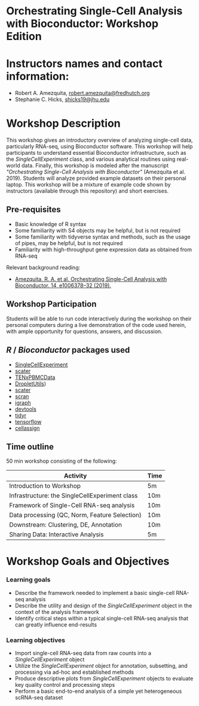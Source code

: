 # Orchestrating Single-Cell Analysis with Bioconductor: Workshop Edition

# Instructors names and contact information:

* Robert A. Amezquita, robert.amezquita@fredhutch.org
* Stephanie C. Hicks, shicks19@jhu.edu

# Workshop Description

This workshop gives an introductory overview of analyzing single-cell data, particularly RNA-seq, using Bioconductor software. This workshop will help participants to understand essential Bioconductor infrastructure, such as the *SingleCellExperiment* class, and various analytical routines using real-world data. Finally, this workshop is modeled after the manuscript *"Orchestrating Single-Cell Analysis with Bioconductor"* (Amezquita et al. 2019). Students will analyze provided example datasets on their personal laptop. This workshop will be a mixture of example code shown by instructors (available through this repository) and short exercises.


## Pre-requisites

* Basic knowledge of R syntax
* Some familiarity with S4 objects may be helpful, but is not required
* Some familiarity with tidyverse syntax and methods, such as the usage of pipes, may be helpful, but is not required
* Familiarity with high-throughput gene expression data as obtained from RNA-seq

Relevant background reading:

* [Amezquita, R. A. et al. Orchestrating Single-Cell Analysis with Bioconductor. 14, e1006378–32 (2019).](https://www.biorxiv.org/content/10.1101/590562v1)


## Workshop Participation

Students will be able to run code interactively during the workshop on their personal computers during a live demonstration of the code used herein, with ample opportunity for questions, answers, and discussion.


## _R_ / _Bioconductor_ packages used

* [SingleCellExperiment](https://bioconductor.org/packages/SingleCellExperiment)
* [scater](https://bioconductor.org/packages/scater)
* [TENxPBMCData](https://bioconductor.org/packages/TENxPBMCData)
* [DropletUtils](https://bioconductor.org/packages/DropletUtils))
* [scater](https://bioconductor.org/packages/scater)
* [scran](https://bioconductor.org/packages/scran)
* [igraph](https://igraph.org/r/)
* [devtools](https://github.com/r-lib/devtools)
* [tidyr](https://tidyr.tidyverse.org)
* [tensorflow](https://tensorflow.rstudio.com)
* [cellassign](https://github.com/Irrationone/cellassign)


## Time outline

50 min workshop consisting of the following:

| Activity                                        | Time |
|-------------------------------------------------|------|
| Introduction to Workshop                        |   5m |
| Infrastructure: the SingleCellExperiment class  |  10m |
| Framework of Single-Cell RNA-seq analysis       |  10m |
| Data processing (QC, Norm, Feature Selection)   |  10m |
| Downstream: Clustering, DE, Annotation          |  10m |
| Sharing Data: Interactive Analysis              |   5m |


# Workshop Goals and Objectives

### Learning goals

* Describe the framework needed to implement a basic single-cell RNA-seq analysis
* Describe the utility and design of the *SingleCellExperiment* object in the context of the analysis framework
* Identify critical steps within a typical single-cell RNA-seq analysis that can greatly influence end-results


### Learning objectives

* Import single-cell RNA-seq data from raw counts into a *SingleCellExperiment* object
* Utilize the *SingleCellExperiment* object for annotation, subsetting, and processing via ad-hoc and established methods
* Produce descriptive plots from *SingleCellExperiment* objects to evaluate key quality control and processing steps
* Perform a basic end-to-end analysis of a simple yet heterogeneous scRNA-seq dataset
